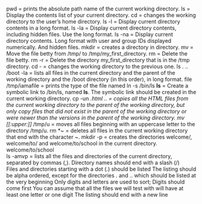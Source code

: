 pwd		       = prints the absolute path name of the current working directory.
ls     	 	       = Display the contents list of your current directory.
cd     	 	       = changes the working directory to the user’s home directory.
ls -l  	 	       = Display current directory contents in a long format.
ls -la 	 	       = Display current directory contents, including hidden files. Use the long format.
ls -na 	 	       = Display current directory contents. Long format with user and group IDs displayed numerically. And hidden files.
mkdir  	 	       = creates a directory in directory.
mv     	 	       = Move the file betty from /tmp/ to /tmp/my_first_directory.
rm     	      	       = Delete the file betty.
rm -r  	 	       = Delete the directory my_first_directory that is in the /tmp directory.
cd -   	 	       = changes the working directory to the previous one.
ls . .. /boot -la      = lists all files in the current directory and the parent of the working directory and the /boot directory (in this order), in long format.
file /tmp/iamafile     = prints the type of the file named
ln -s /bin/ls __ls__   = Create a symbolic link to /bin/ls, named __ls__. The symbolic link should be created in the current working directory.
cp -un *.html ..       = copies all the HTML files from the current working directory to the parent of the working directory, but only copy files that did not exist in the parent of the                          working directory or were newer than the versions in the parent of the working directory.
mv [[:upper:]]* /tmp/u = moves all files beginning with an uppercase letter to the directory /tmp/u.
rm *~        	       = deletes all files in the current working directory that end with the character ~.
mkdir -p	       = creates the directories welcome/, welcome/to/ and welcome/to/school in the current directory.
welcome/to/school      
ls -amvp               = lists all the files and directories of the current directory, separated by commas (,).
   		       	 Directory names should end with a slash (/)	    
			 Files and directories starting with a dot (.) should be listed
			 The listing should be alpha ordered, except for the directories . and .. which should be listed at the very beginning
			 Only digits and letters are used to sort; Digits should come first
			 You can assume that all the files we will test with will have at least one letter or one digit
			 The listing should end with a new line
			 